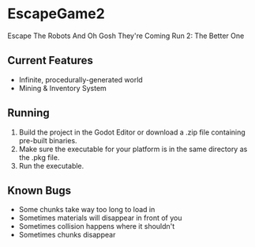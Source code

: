 # EscapeGame2
Escape The Robots And Oh Gosh They're Coming Run 2: The Better One

## Current Features
- Infinite, procedurally-generated world
- Mining & Inventory System

## Running
1. Build the project in the Godot Editor or download a .zip file containing pre-built binaries.
2. Make sure the executable for your platform is in the same directory as the .pkg file.
3. Run the executable.

## Known Bugs
- Some chunks take way too long to load in
- Sometimes materials will disappear in front of you
- Sometimes collision happens where it shouldn't
- Sometimes chunks disappear

